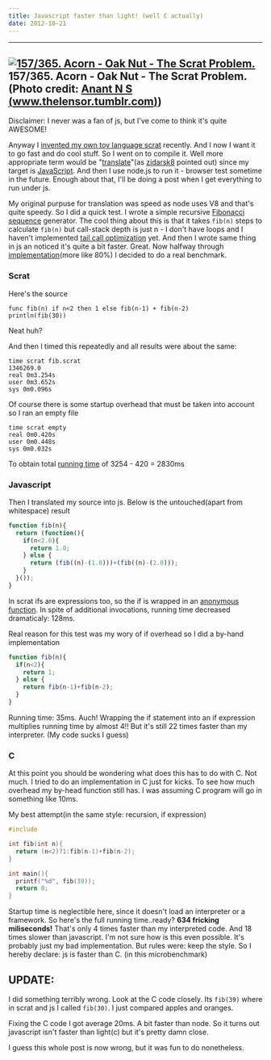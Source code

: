 ```yaml
---
title: Javascript faster than light! (well C actually)
date: 2012-10-21
---
```


  -----------------------
  [![157/365. Acorn - Oak Nut - The Scrat Problem.](http://farm8.static.flickr.com/7156/6772086623_646ee6ab31_m.jpg)](http://www.flickr.com/photos/42149364@N03/6772086623)
  157/365. Acorn - Oak Nut - The Scrat Problem. (Photo credit: [Anant N S (www.thelensor.tumblr.com)](http://www.flickr.com/photos/42149364@N03/6772086623))
  -----------------------

Disclaimer: I never was a fan of js, but I've come to think it's quite
AWESOME!

Anyway I [invented my own toy language
scrat](/posts/2012-08-29-creating-a-language-1.html)
recently. And I now I want it to go fast and do cool stuff. So I went on
to compile it. Well more appropriate term would be
"[translate](http://en.wikipedia.org/wiki/Translation "Translation")"(as
[zidarsk8](https://twitter.com/zidarsk8) pointed out) since my target is
[JavaScript](http://en.wikipedia.org/wiki/JavaScript "JavaScript"). And
then I use node.js to run it - browser test sometime in the future.
Enough about that, I'll be doing a post when I get everything to run
under js.

My original purpuse for translation was speed as node uses V8 and that's
quite speedy. So I did a quick test. I wrote a simple
recursive [Fibonacci sequence](http://en.wikipedia.org/wiki/Fibonacci_number "Fibonacci number")
generator. The cool thing about this is that it takes `fib(n)` steps to
calculate `fib(n)` but call-stack depth is just n - I don't have loops and
I haven't implemented [tail call optimization](http://en.wikipedia.org/wiki/Tail_call "Tail call") yet.
And then I wrote same thing in js an noticed it's quite a bit faster.
Great. Now halfway through
[implementation](http://en.wikipedia.org/wiki/Implementation "Implementation")(more
like 80%) I decided to do a real benchmark.

### Scrat

Here's the source

    func fib(n) if n<2 then 1 else fib(n-1) + fib(n-2)
    println(fib(30))

Neat huh?

And then I timed this repeatedly and all results were about the same:

    time scrat fib.scrat
    1346269.0
    real 0m3.254s
    user 0m3.652s
    sys 0m0.096s

Of course there is some startup overhead that must be taken into account
so I ran an empty file

    time scrat empty
    real 0m0.420s
    user 0m0.448s
    sys 0m0.032s

To obtain total [running
time](http://en.wikipedia.org/wiki/Time_complexity "Time complexity") of
3254 - 420 = 2830ms

### Javascript

Then I translated my source into js. Below is the untouched(apart from
whitespace) result
```javascript
function fib(n){
  return (function(){
    if(n<2.0){
      return 1.0;
    } else {
      return (fib((n)-(1.0)))+(fib((n)-(2.0)));
    }
  }());
}
```

In scrat ifs are expressions too, so the if is wrapped in an [anonymous
function](http://en.wikipedia.org/wiki/Anonymous_function "Anonymous function").
In spite of additional invocations, running time decreased dramaticaly:
128ms.

Real reason for this test was my wory of if overhead so I did a by-hand
implementation
```javascript
function fib(n){
  if(n<2){
    return 1;
  } else {
    return fib(n-1)+fib(n-2);
  }
}
```

Running time: 35ms.
Auch! Wrapping the if statement into an if expression multiplies running
time by almost 4!! But it's still 22 times faster than my interpreter.
(My code sucks I guess)

### C

At this point you should be wondering what does this has to do with C.
Not much. I tried to do an implementation in C just for kicks. To see
how much overhead my by-head function still has. I was assuming C
program will go in something like 10ms.

My best attempt(in the same style: recursion, if expression)
```c
#include

int fib(int n){
  return (n<2)?1:fib(n-1)+fib(n-2);
}

int main(){
  printf("%d", fib(39));
  return 0;
}
```
Startup time is neglectible here, since it doesn't load an interpreter
or a framework. So here's the full running time..ready?
**634 fricking miliseconds!**
That's only 4 times faster than my interpreted code. And 18 times slower
than javascript. I'm not sure how is this even possible. It's probably
just my bad implementation. But rules were: keep the style.
So I hereby declare: js is faster than C. (in this microbenchmark)

UPDATE:
-------

I did something terribly wrong. Look at the C code closely. Its `fib(39)`
where in scrat and js I called `fib(30)`. I just compared apples and
oranges. 

Fixing the C code I got average 20ms. A bit faster than node. So it
turns out javascript isn't faster than light(c) but it's pretty damn
close. 

I guess this whole post is now wrong, but it was fun to do nonetheless. 
